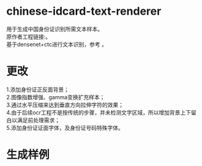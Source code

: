 # chinese-idcard-text-renderer
用于生成中国身份证识别所需文本样本。  
原作者工程链接:。  
基于densenet+ctc进行文本识别，参考  。
# 更改
1.添加身份证正反面背景；  
2.图像指数增强、gamma变换扩充样本；  
3.通过水平压缩来达到垂直方向拉伸字符的效果；  
4.由于后续ocr工程不是按传统的步骤，并未检测文字区域，所以增加背景上下留白以满足前处理需求；  
5.添加身份证证面字体，及身份证号码特殊字体。  
# 生成样例



